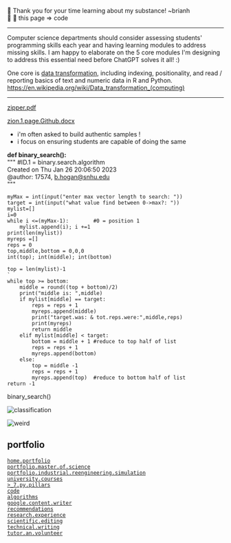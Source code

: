 👀 Thank you for your time learning about my substance! ~brianh  
👀 👋  this page => code  

---------

Computer science departments should consider assessing students' programming skills each year and having learning modules to address missing skills. I am happy to elaborate on the 5 core modules I'm designing to address this essential need before ChatGPT solves it all! :)  

One core is [data transformation](https://en.wikipedia.org/wiki/Data_transformation_(computing)), including indexing, positionality, and read / reporting basics of text and numeric data in R and Python. https://en.wikipedia.org/wiki/Data_transformation_(computing)  

-----------
[zipper.pdf](https://github.com/bbe2/portfolio/files/12580314/zipper.pdf)  

[zion.1.page.Github.docx](https://github.com/bbe2/portfolio/files/12580253/zion.1.page.Github.docx)  

- i'm often asked to build authentic samples !
- i focus on ensuring students are capable of doing the same  

**def binary_search():**  
    """ #ID.1 = binary.search.algorithm  
    Created on Thu Jan 26 20:06:50 2023  
    @author: 17574, b.hogan@snhu.edu  
    """  

    myMax = int(input("enter max vector length to search: "))
    target = int(input("what value find between 0->max?: "))
    mylist=[]
    i=0
    while i <=(myMax-1):        #0 = position 1
        mylist.append(i); i +=1
    print(len(mylist))
    myreps =[]
    reps = 0
    top,middle,bottom = 0,0,0
    int(top); int(middle); int(bottom)

    top = len(mylist)-1
    `
    while top >= bottom:
        middle = round((top + bottom)/2)
        print("middle is: ",middle)
        if mylist[middle] == target:
            reps = reps + 1 
            myreps.append(middle)
            print("target.was: & tot.reps.were:",middle,reps)
            print(myreps)
            return middle
        elif mylist[middle] < target:
            bottom = middle + 1 #reduce to top half of list
            reps = reps + 1 
            myreps.append(bottom)
        else:
            top = middle -1
            reps = reps + 1 
            myreps.append(top)  #reduce to bottom half of list
    return -1
binary_search()

![classification](https://user-images.githubusercontent.com/59778456/226056510-b2d13981-614f-4b64-9d6e-85b8d2ed115d.png)

![weird](https://user-images.githubusercontent.com/59778456/226056427-3abf90f0-5080-4f42-92e3-196b2a6b2944.JPG)

## portfolio  
[`home.portfolio`](https://github.com/bbe2/portfolio)  
[`portfolio.master.of.science`](https://github.com/bbe2/portfolio/tree/master_portfolio)  
[`portfolio.industrial.reengineering.simulation`](https://github.com/bbe2/portfolio/tree/reengineering)  
[`university.courses`](https://github.com/bbe2/instructor.brian)  
[`>_7.py.pillars`](https://github.com/bbe2/portfolio/tree/%3E_7_Pillars_of_Python)   
[`code`](https://github.com/bbe2/portfolio/tree/code)  
[`algorithms`](https://github.com/bbe2/professor.full.brain/tree/algorithms)  
[`google.content.writer`](https://github.com/bbe2/portfolio/tree/tech_curriculum_an_GwG)  
[`recommendations`](https://github.com/bbe2/portfolio/tree/reference_recommend)    
[`research.experience`](https://github.com/bbe2/portfolio/tree/research_experience )  
[`scientific.editing`](https://github.com/bbe2/portfolio/tree/scientific_edit)  
[`technical.writing`](https://github.com/bbe2/portfolio/tree/tech_write)  
[`tutor.an.volunteer`](https://github.com/bbe2/portfolio/tree/tutor_volunteer)  
